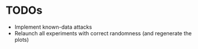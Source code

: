 # TODOs

- Implement known-data attacks
- Relaunch all experiments with correct randomness (and regenerate the plots)
